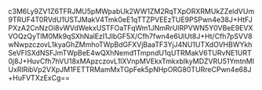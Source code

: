 c3M6Ly9ZV1Z6TFRJMU5pMWpabUk2WW1ZM2RqTXpORXRMUkZZeldVUm9TRUF4T0RVdU1USTJMakV4Tmk0eE1qTTZPVEEzTUE9PSPwn4e38J+HtFJPXzA2CnNzOi8vWVdWekxUSTFOaTFqWm1JNmRrUlRPVWN5Y0VBeE9EVXVOQzQyTlM0Mk9qSXhNalEzI1JlbGF5X/Cfh7fwn4e6UlUt8J+Ht/Cfh7pSVV8wNwpzczovL1kyaGhZMmhoTWpBdGFXVjBaaTF3YjJ4NU1UTXdOVHBWYkhSeVFISXdNSFJmTWpBeE4wQXhNemd1TmpndU1qUTRMakV6TURvNE1URT0j8J+HuvCfh7hVU18xMApzczovL1lXVnpMVEkxTmkxblkyMDZVRU51YmtnMlUxRlRibVp2VXpJM1FETTRMamMxTGpFek5pNHpORG80TURreCPwn4e68J+HuFVTXzExCg==